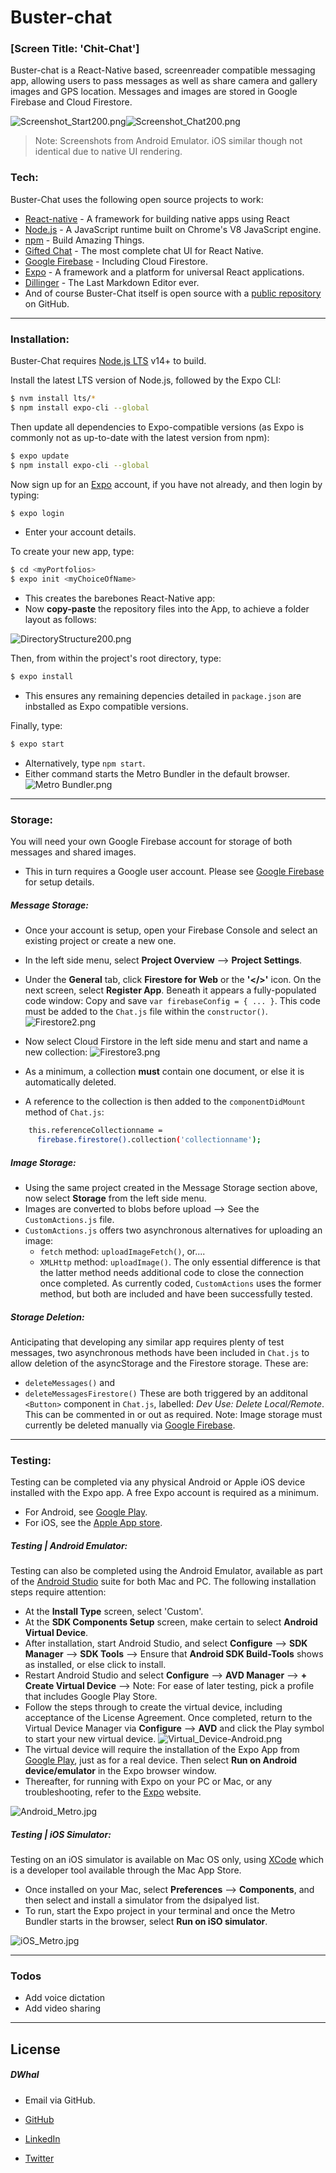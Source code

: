 # Buster-chat 
### [Screen Title: 'Chit-Chat']

Buster-chat is a React-Native based, screenreader compatible messaging app, allowing users to pass messages as well as share camera and gallery images and GPS location.  Messages and images are stored in Google Firebase and Cloud Firestore.

![Screenshot_Start200.png](https://sweepback.co.uk/supportfiles/Readme%20Support%20Media%20-%20for%20Sweepback/Screenshot_Start200.png)![Screenshot_Chat200.png](https://sweepback.co.uk/supportfiles/Readme%20Support%20Media%20-%20for%20Sweepback/Screenshot_Chat200.png?dl=0)
> Note: Screenshots from Android Emulator.  iOS similar though not identical due to native UI rendering.

### Tech:

Buster-Chat uses the following open source projects to work:

* [React-native] - A framework for building native apps using React
* [Node.js] - A JavaScript runtime built on Chrome's V8 JavaScript engine.
* [npm] - Build Amazing Things.
* [Gifted Chat] - The most complete chat UI for React Native.
* [Google Firebase] - Including Cloud Firestore.
* [Expo] - A framework and a platform for universal React applications.
* [Dillinger] - The Last Markdown Editor ever.
* And of course Buster-Chat itself is open source with a [public repository][Buster]
 on GitHub.
----
### Installation:

Buster-Chat requires [Node.js LTS](https://nodejs.org/) v14+ to build.

Install the latest LTS version of Node.js, followed by the Expo CLI:
```sh
$ nvm install lts/*
$ npm install expo-cli --global
```

Then update all dependencies to Expo-compatible versions (as Expo is commonly not as up-to-date with the latest version from npm):
```sh
$ expo update
$ npm install expo-cli --global
```
Now sign up for an [Expo] account, if you have not already, and then login by typing:
```sh
$ expo login
```
* Enter your account details.

To create your new app, type:
```sh
$ cd <myPortfolios> 
$ expo init <myChoiceOfName>
```
* This creates the barebones React-Native app:
* Now **copy-paste** the repository files into the App, to achieve a folder layout as follows:

![DirectoryStructure200.png](https://sweepback.co.uk/supportfiles/Readme%20Support%20Media%20-%20for%20Sweepback/DirectoryStructure200.png?dl=0&raw=1)

Then, from within the project's root directory, type: 
```sh
$ expo install 
```
* This ensures any remaining depencies detailed in `package.json` are inbstalled as Expo compatible versions.
>
Finally, type:
```sh
$ expo start 
```
* Alternatively, type `npm start`.  
* Either command starts the Metro Bundler in the default browser.
![Metro Bundler.png](https://www.dropbox.com/s/20awuv3dm6rum9m/Metro%20Bundler.png?dl=0&raw=1)
----

### Storage: 
You will need your own Google Firebase account for storage of both messages and shared images.
* This in turn requires a Google user account.  Please see [Google Firebase] for setup details.  

##### Message Storage:
* Once your account is setup, open your Firebase Console and select an existing project or create a new one.
* In the left side menu, select **Project Overview** --> **Project Settings**.
* Under the **General** tab, click **Firestore for Web** or the **'</>'** icon.  On the next screen, select **Register App**.  Beneath it appears a fully-populated code window: Copy and save `var firebaseConfig = { ... }`.  This code must be added to the `Chat.js` file within the `constructor()`.
![Firestore2.png](https://sweepback.co.uk/supportfiles/Readme%20Support%20Media%20-%20for%20Sweepback/Firestore2.png?dl=0&raw=1)

* Now select Cloud Firstore in the left side menu and start and name a new collection:
![Firestore3.png](https://sweepback.co.uk/supportfiles/Readme%20Support%20Media%20-%20for%20Sweepback/Firestore3.png?dl=0&raw=1)

* As a minimum, a collection **must** contain one document, or else it is automatically deleted.
* A reference to the collection is then added to the `componentDidMount` method of `Chat.js`:
```sh
    this.referenceCollectionname =
      firebase.firestore().collection('collectionname');
```
##### Image Storage:
* Using the same project created in the Message Storage section above, now select **Storage** from the left side menu.
* Images are converted to blobs before upload --> See the `CustomActions.js` file.
* `CustomActions.js` offers two asynchronous alternatives for uploading an image:
  * `fetch` method: `uploadImageFetch()`, or....
  * `XMLHttp` method: `uploadImage()`.
  The only essential difference is that the latter method needs additional code to close the connection once completed.  As currently coded, `CustomActions` uses the former method, but both are included and have been successfully tested.

##### Storage Deletion:
Anticipating that developing any similar app requires plenty of test messages, two asynchronous methods have been included in `Chat.js` to allow deletion of the asyncStorage and the Firestore storage.  These are:
* `deleteMessages()` and
* `deleteMessagesFirestore()`
These are both triggered by an additonal `<Button>` component in `Chat.js`, labelled: *Dev Use: Delete Local/Remote*.  This can be commented in or out as required.
Note: Image storage must currently be deleted manually via [Google Firebase].
----

### Testing:

Testing can be completed via any physical Android or Apple iOS device installed with the Expo app. A free Expo account is required as a minimum.
* For Android, see [Google Play].
* For iOS, see the [Apple App store].

##### Testing | Android Emulator:
Testing can also be completed using the Android Emulator, available as part of the [Android Studio] suite for both Mac and PC.
The following installation steps require attention:
* At the **Install Type** screen, select 'Custom'.
* At the **SDK Components Setup** screen, make certain to select **Android Virtual Device**.
* After installation, start Android Studio, and select **Configure** --> **SDK Manager** --> **SDK Tools** --> Ensure that **Android SDK Build-Tools** shows as installed, or else click to install. 
* Restart Android Studio and select **Configure** --> **AVD Manager** --> **+ Create Virtual Device** --> Note: For ease of later testing, pick a profile that includes Google Play Store.
* Follow the steps through to create the virtual device, including acceptance of the License Agreement.  Once completed, return to the Virtual Device Manager via **Configure** --> **AVD** and click the Play symbol to start your new virtual device.
![Virtual_Device-Android.png](https://sweepback.co.uk/supportfiles/Readme%20Support%20Media%20-%20for%20Sweepback/Virtual_Device-Android.png?dl=0&raw=1)     
* The virtual device will require the installation of the Expo App from [Google Play], just as for a real device.  Then select **Run on Android device/emulator** in the Expo browser window.
* Thereafter, for running with Expo on your PC or Mac, or any troubleshooting, refer to the [Expo] website.  

![Android_Metro.jpg](https://sweepback.co.uk/supportfiles/Readme%20Support%20Media%20-%20for%20Sweepback/Android_Metro.jpg?dl=0&raw=1)

##### Testing | iOS Simulator:
Testing on an iOS simulator is available on Mac OS only, using [XCode] which is a developer tool available through the Mac App Store.
* Once installed on your Mac, select **Preferences** --> **Components**, and then select and install a simulator from the dsipalyed list.
* To run, start the Expo project in your terminal and once the Metro Bundler starts in the browser, select **Run on iSO simulator**.

![iOS_Metro.jpg](https://sweepback.co.uk/supportfiles/Readme%20Support%20Media%20-%20for%20Sweepback/iOS_Metro.jpg?dl=0&raw=1)

----
### Todos

 - Add voice dictation
 - Add video sharing
----
License 
----

##### DWhal
* Email via GitHub.
* [GitHub]
* [LinkedIn]
* [Twitter]



   [Dillinger]: <https://github.com/joemccann/dillinger>
   [Node.js]: <https://nodejs.org/en/>
   [npm]: <https://www.npmjs.com/>
   [Expo]: <https://expo.io>
   [React-native]: <https://reactnative.dev>
   [React Navigation]: <https://reactnavigation.org>
   [Gifted Chat]: <https://github.com/FaridSafi/react-native-gifted-chat>
   [Google Firebase]: <https://firebase.google.com/>
   [Buster]: <https://github.com/Swingwing777/Buster-chat>
   [Google Play]: <https://play.google.com/store/apps/details?id=host.exp.exponent&hl=en&gl=US>
   [Apple App store]: <https://apps.apple.com/us/app/expo-client/id982107779>
   [Android Studio]: <https://developer.android.com/studio>
   [XCode]: <https://apps.apple.com/us/app/xcode/id497799835?mt=12>
   [GitHub]: <https://github.com/Swingwing777/Buster-chat>
   [LinkedIn]: <linkedin.com/in/david-hales-3450305a>
   [Twitter]: <https://twitter.com/dwhal>
   [Google Firebase]: <https://console.firebase.google.com/>
  

